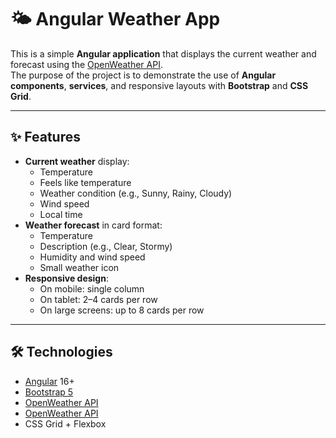 # 🌤️ Angular Weather App

This is a simple **Angular application** that displays the current weather and forecast using the [OpenWeather API](https://openweathermap.org/api).  
The purpose of the project is to demonstrate the use of **Angular components**, **services**, and responsive layouts with **Bootstrap** and **CSS Grid**.

---

## ✨ Features
- **Current weather** display:
  - Temperature
  - Feels like temperature
  - Weather condition (e.g., Sunny, Rainy, Cloudy)
  - Wind speed
  - Local time
- **Weather forecast** in card format:
  - Temperature
  - Description (e.g., Clear, Stormy)
  - Humidity and wind speed
  - Small weather icon
- **Responsive design**:
  - On mobile: single column
  - On tablet: 2–4 cards per row
  - On large screens: up to 8 cards per row

---

## 🛠️ Technologies
- [Angular](https://angular.dev/) 16+
- [Bootstrap 5](https://getbootstrap.com/)
- [OpenWeather API](https://openweathermap.org/)
- [OpenWeather API](https://openweathermap.org/)
- CSS Grid + Flexbox
